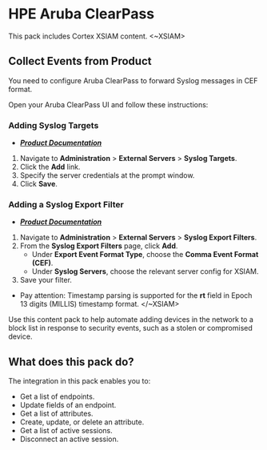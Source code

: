 # HPE Aruba ClearPass

This pack includes Cortex XSIAM content.
<~XSIAM>

## Collect Events from Product

You need to configure Aruba ClearPass to forward Syslog messages in CEF format.

Open your Aruba ClearPass UI and follow these instructions:

### Adding Syslog Targets 

* ***[Product Documentation](https://www.arubanetworks.com/techdocs/ClearPass/6.8/PolicyManager/Content/CPPM_UserGuide/Admin/syslogTargets.html)***

1. Navigate to **Administration** > **External Servers** > **Syslog Targets**.
2. Click the **Add** link.
3. Specify the server credentials at the prompt window.
4. Click **Save**.

### Adding a Syslog Export Filter 

* ***[Product Documentation](https://www.arubanetworks.com/techdocs/ClearPass/6.8/PolicyManager/Content/CPPM_UserGuide/Admin/syslogExportFilters_add_syslog_filter_general.htm)***

1. Navigate to **Administration** > **External Servers** > **Syslog Export Filters**.
2. From the **Syslog Export Filters** page, click **Add**.
   * Under **Export Event Format Type**, choose the **Comma Event Format (CEF)**.
   * Under **Syslog Servers**, choose the relevant server config for XSIAM.
3. Save your filter.

* Pay attention: Timestamp parsing is supported for the **rt** field in Epoch 13 digits (MILLIS) timestamp format.
</~XSIAM>

Use this content pack to help automate adding devices in the network to a block list in response to security events, such as a stolen or compromised device.

## What does this pack do?

The integration in this pack enables you to:
* Get a list of endpoints.
* Update fields of an endpoint.
* Get a list of attributes.
* Create, update, or delete an attribute.
* Get a list of active sessions.
* Disconnect an active session.
